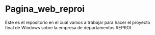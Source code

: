 # Pagina_web_reproi
Este es el repositorio en el cual vamos a trabajar para hacer el proyecto final de Windows sobre la empresa de departamentos REPROI
